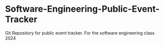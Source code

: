 # Software-Engineering-Public-Event-Tracker
Git Repository for public event tracker. For the software engineering class 2024
